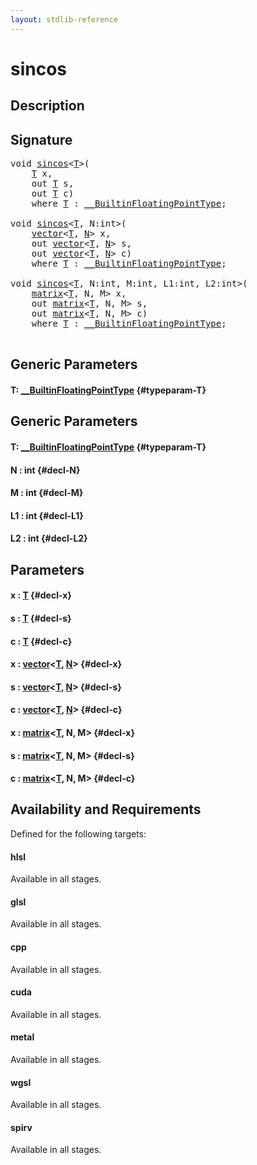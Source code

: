 ```yaml
---
layout: stdlib-reference
---
```


# sincos

## Description





## Signature 

<pre>
void <a href="/stdlib-reference/global-decls/sincos">sincos</a>&lt;<a href="/stdlib-reference/global-decls/sincos#typeparam-T" class="code_type">T</a>&gt;(
    <a href="/stdlib-reference/global-decls/sincos#typeparam-T" class="code_type">T</a> <span class='code_param'>x</span>,
    out <a href="/stdlib-reference/global-decls/sincos#typeparam-T" class="code_type">T</a> <span class='code_param'>s</span>,
    out <a href="/stdlib-reference/global-decls/sincos#typeparam-T" class="code_type">T</a> <span class='code_param'>c</span>)
    <span class='code_keyword'>where</span> <a href="/stdlib-reference/global-decls/sincos#typeparam-T" class="code_type">T</a> : <a href="/stdlib-reference/interfaces/BuiltinFloatingPointType/index">__BuiltinFloatingPointType</a>;

void <a href="/stdlib-reference/global-decls/sincos">sincos</a>&lt;<a href="/stdlib-reference/global-decls/sincos#typeparam-T" class="code_type">T</a>, N:int&gt;(
    <a href="/stdlib-reference/types/vector/index">vector</a>&lt;<a href="/stdlib-reference/types/vector/index#typeparam-T" class="code_type">T</a>, <a href="/stdlib-reference/types/vector/index#decl-N" class="code_var">N</a>&gt; <span class='code_param'>x</span>,
    out <a href="/stdlib-reference/types/vector/index">vector</a>&lt;<a href="/stdlib-reference/types/vector/index#typeparam-T" class="code_type">T</a>, <a href="/stdlib-reference/types/vector/index#decl-N" class="code_var">N</a>&gt; <span class='code_param'>s</span>,
    out <a href="/stdlib-reference/types/vector/index">vector</a>&lt;<a href="/stdlib-reference/types/vector/index#typeparam-T" class="code_type">T</a>, <a href="/stdlib-reference/types/vector/index#decl-N" class="code_var">N</a>&gt; <span class='code_param'>c</span>)
    <span class='code_keyword'>where</span> <a href="/stdlib-reference/global-decls/sincos#typeparam-T" class="code_type">T</a> : <a href="/stdlib-reference/interfaces/BuiltinFloatingPointType/index">__BuiltinFloatingPointType</a>;

void <a href="/stdlib-reference/global-decls/sincos">sincos</a>&lt;<a href="/stdlib-reference/global-decls/sincos#typeparam-T" class="code_type">T</a>, N:int, M:int, L1:int, L2:int&gt;(
    <a href="/stdlib-reference/types/matrix/index">matrix</a>&lt;<a href="/stdlib-reference/types/matrix/T" class="code_type">T</a>, N, M&gt; <span class='code_param'>x</span>,
    out <a href="/stdlib-reference/types/matrix/index">matrix</a>&lt;<a href="/stdlib-reference/types/matrix/T" class="code_type">T</a>, N, M&gt; <span class='code_param'>s</span>,
    out <a href="/stdlib-reference/types/matrix/index">matrix</a>&lt;<a href="/stdlib-reference/types/matrix/T" class="code_type">T</a>, N, M&gt; <span class='code_param'>c</span>)
    <span class='code_keyword'>where</span> <a href="/stdlib-reference/global-decls/sincos#typeparam-T" class="code_type">T</a> : <a href="/stdlib-reference/interfaces/BuiltinFloatingPointType/index">__BuiltinFloatingPointType</a>;

</pre>

## Generic Parameters

#### T: [\_\_BuiltinFloatingPointType](/stdlib-reference/interfaces/BuiltinFloatingPointType/index) {#typeparam-T}

## Generic Parameters

#### T: [\_\_BuiltinFloatingPointType](/stdlib-reference/interfaces/BuiltinFloatingPointType/index) {#typeparam-T}
#### N  : int {#decl-N}
#### M  : int {#decl-M}
#### L1  : int {#decl-L1}
#### L2  : int {#decl-L2}

## Parameters

#### x  : [T](/stdlib-reference/global-decls/sincos#typeparam-T) {#decl-x}
#### s  : [T](/stdlib-reference/global-decls/sincos#typeparam-T) {#decl-s}
#### c  : [T](/stdlib-reference/global-decls/sincos#typeparam-T) {#decl-c}
#### x  : [vector](/stdlib-reference/types/vector/index)\<[T](/stdlib-reference/types/vector/index#typeparam-T), [N](/stdlib-reference/types/vector/index#decl-N)\> {#decl-x}
#### s  : [vector](/stdlib-reference/types/vector/index)\<[T](/stdlib-reference/types/vector/index#typeparam-T), [N](/stdlib-reference/types/vector/index#decl-N)\> {#decl-s}
#### c  : [vector](/stdlib-reference/types/vector/index)\<[T](/stdlib-reference/types/vector/index#typeparam-T), [N](/stdlib-reference/types/vector/index#decl-N)\> {#decl-c}
#### x  : [matrix](/stdlib-reference/types/matrix/index)\<[T](/stdlib-reference/types/matrix/T), N, M\> {#decl-x}
#### s  : [matrix](/stdlib-reference/types/matrix/index)\<[T](/stdlib-reference/types/matrix/T), N, M\> {#decl-s}
#### c  : [matrix](/stdlib-reference/types/matrix/index)\<[T](/stdlib-reference/types/matrix/T), N, M\> {#decl-c}

## Availability and Requirements

Defined for the following targets:

#### hlsl
Available in all stages.

#### glsl
Available in all stages.

#### cpp
Available in all stages.

#### cuda
Available in all stages.

#### metal
Available in all stages.

#### wgsl
Available in all stages.

#### spirv
Available in all stages.




